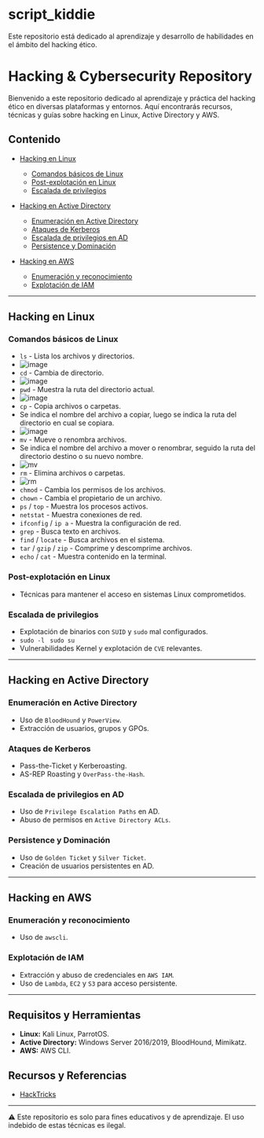 # script_kiddie
Este repositorio está dedicado al aprendizaje y desarrollo de habilidades en el ámbito del hacking ético.
# Hacking & Cybersecurity Repository

Bienvenido a este repositorio dedicado al aprendizaje y práctica del hacking ético en diversas plataformas y entornos. Aquí encontrarás recursos, técnicas y guías sobre hacking en Linux, Active Directory y AWS.

## Contenido

- [Hacking en Linux](#hacking-en-linux)
  - [Comandos básicos de Linux](#comandos-básicos-de-linux)
  - [Post-explotación en Linux](#post-explotación-en-linux)
  - [Escalada de privilegios](#escalada-de-privilegios)

- [Hacking en Active Directory](#hacking-en-active-directory)
  - [Enumeración en Active Directory](#enumeración-en-active-directory)
  - [Ataques de Kerberos](#ataques-de-kerberos)
  - [Escalada de privilegios en AD](#escalada-de-privilegios-en-ad)
  - [Persistence y Dominación](#persistence-y-dominación)

- [Hacking en AWS](#hacking-en-aws)
  - [Enumeración y reconocimiento](#enumeración-y-reconocimiento)
  - [Explotación de IAM](#explotación-de-iam)

---

## Hacking en Linux

### Comandos básicos de Linux
- `ls` - Lista los archivos y directorios.
- ![image](https://github.com/user-attachments/assets/cddb6fdf-d552-4027-a2d0-0e2fa564426f)
- `cd` - Cambia de directorio.
- ![image](https://github.com/user-attachments/assets/990fbd17-6077-483e-bb75-0067b9ef470d)
- `pwd` - Muestra la ruta del directorio actual.
- ![image](https://github.com/user-attachments/assets/142549ff-ffca-437c-be5c-86d73db687b3)
- `cp` - Copia archivos o carpetas.
- Se indica el nombre del archivo a copiar, luego se indica la ruta del directorio en cual se copiara.
- ![image](https://github.com/user-attachments/assets/986754c0-9cb5-4bd6-a34d-605e363aca7e)
- `mv` - Mueve o renombra archivos.
- Se indica el nombre del archivo a mover o renombrar, seguido la ruta del directorio destino o su nuevo nombre.
- ![mv](https://github.com/user-attachments/assets/c1c17f0a-98be-4395-a827-48028bb988b6)
- `rm` - Elimina archivos o carpetas.
- ![rm](https://github.com/user-attachments/assets/065b9afb-42b0-496d-b070-e814903a0e23)
- `chmod` - Cambia los permisos de los archivos.
- `chown` - Cambia el propietario de un archivo.
- `ps` / `top` - Muestra los procesos activos.
- `netstat` - Muestra conexiones de red.
- `ifconfig` / `ip a` - Muestra la configuración de red.
- `grep` - Busca texto en archivos.
- `find` / `locate` - Busca archivos en el sistema.
- `tar` / `gzip` / `zip` - Comprime y descomprime archivos.
- `echo` / `cat` - Muestra contenido en la terminal.

### Post-explotación en Linux
- Técnicas para mantener el acceso en sistemas Linux comprometidos.

### Escalada de privilegios
- Explotación de binarios con `SUID` y `sudo` mal configurados.
- ```sudo -l ``` `sudo su`
- Vulnerabilidades Kernel y explotación de `CVE` relevantes.

---

## Hacking en Active Directory

### Enumeración en Active Directory
- Uso de `BloodHound` y `PowerView`.
- Extracción de usuarios, grupos y GPOs.

### Ataques de Kerberos
- Pass-the-Ticket y Kerberoasting.
- AS-REP Roasting y `OverPass-the-Hash`.

### Escalada de privilegios en AD
- Uso de `Privilege Escalation Paths` en AD.
- Abuso de permisos en `Active Directory ACLs`.

### Persistence y Dominación
- Uso de `Golden Ticket` y `Silver Ticket`.
- Creación de usuarios persistentes en AD.

---

## Hacking en AWS

### Enumeración y reconocimiento
- Uso de `awscli`.

### Explotación de IAM
- Extracción y abuso de credenciales en `AWS IAM`.
- Uso de `Lambda`, `EC2` y `S3` para acceso persistente.

---

## Requisitos y Herramientas
- **Linux:** Kali Linux, ParrotOS.
- **Active Directory:** Windows Server 2016/2019, BloodHound, Mimikatz.
- **AWS:** AWS CLI.

##  Recursos y Referencias
- [HackTricks](https://book.hacktricks.xyz/)


---

⚠️ Este repositorio es solo para fines educativos y de aprendizaje. El uso indebido de estas técnicas es ilegal.

